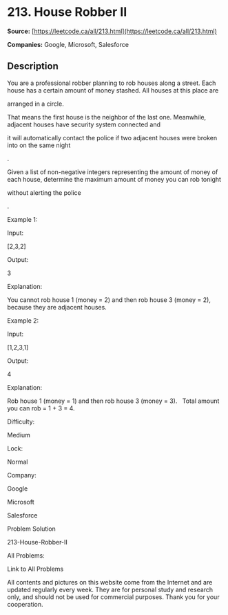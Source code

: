 # 213. House Robber II

**Source:** [https://leetcode.ca/all/213.html](https://leetcode.ca/all/213.html)

**Companies:** Google, Microsoft, Salesforce

## Description

You are a professional robber planning to rob houses along a street. Each house has a certain
        amount of money stashed. All houses at this place are

arranged in a circle.

That means the first house is the neighbor of the last one. Meanwhile, adjacent houses have
        security system connected and

it will automatically contact the police if two
            adjacent houses were broken into on the same night

.

Given a list of non-negative integers representing the amount of money of each house,
        determine the maximum amount of money you can rob tonight

without alerting the
            police

.

Example 1:

Input:

[2,3,2]

Output:

3

Explanation:

You cannot rob house 1 (money = 2) and then rob house 3 (money = 2),
             because they are adjacent houses.

Example 2:

Input:

[1,2,3,1]

Output:

4

Explanation:

Rob house 1 (money = 1) and then rob house 3 (money = 3).
             Total amount you can rob = 1 + 3 = 4.

Difficulty:

Medium

Lock:

Normal

Company:

Google

Microsoft

Salesforce

Problem Solution

213-House-Robber-II

All Problems:

Link to All Problems

All contents and pictures on this website come from the Internet and are updated regularly every week. They are for personal study and research only, and should not be used for commercial purposes. Thank you for your cooperation.

